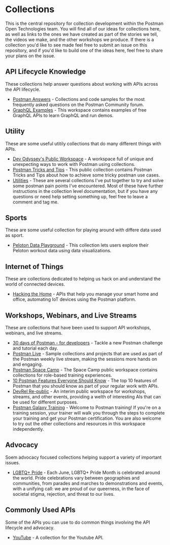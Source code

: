 # Collections
This is the central repository for collection development within the Postman Open Technologies team. You will find all of our ideas for collections here, as well as links to the ones we have created as part of the stories we tell, the videos we make, and the other workshops we produce. If there is a collection you'd like to see made feel free to submit an issue on this repository, and if you'd like to build one of the ideas here, feel free to share your plans on the issue.

## API Lifecycle Knowledge
These collections help answer questions about working with APIs across the API lifecycle.

- [Postman Answers](https://www.postman.com/postman/workspace/postman-answers/overview) - Collections and code samples for the most frequently asked questions on the Postman Community forum.
- [GraphQL Examples](https://www.postman.com/devrel/workspace/graphql-examples/overview) - This workspace contains examples of free GraphQL APIs to learn GraphQL and run demos.

## Utility
These are some useful utitily collections that do many different things with APIs.

- [Dev Odyssey's Public Workspace](https://www.postman.com/odevodyssey/workspace/dev-odyssey-s-public-workspace/overview) - A workspace full of unique and unexpecting ways to work with Postman using collections.
- [Postman Tricks and Tips](https://www.postman.com/praveendvd-public/workspace/postman-tricks-and-tips/overview) - This public collection contains Postman Tricks and Tips about how to achieve some tricky postman use cases.
- [Utilities](https://www.postman.com/carson-hunter-team/workspace/utilities/overview) - These are several collections I've put together to try and solve some postman pain points I've encountered. Most of these have further instructions in the collection level documentation, but if you have any questions or need help setting something up, feel free to leave a comment and tag me.

## Sports
These are some useful collection for playing around with differe data used as sport.

- [Peloton Data Playground](https://www.postman.com/carson-hunter-team/workspace/peloton/overview) - This collection lets users explore their Peloton workout data using data visualizations. 

## Internet of Things
These are collections dedicated to helping us hack on and understand the world of connected devices.

- [Hacking the Home](https://www.postman.com/devrel/workspace/hacking-the-home/overview) - APIs that help you manage your smart home and office, automating IoT devices using the Postman platform.

## Workshops, Webinars, and Live Streams
These are collections that have been used to support API workshops, webinars, and live streams.

- [30 days of Postman - for developers](https://www.postman.com/postman/workspace/30-days-of-postman-for-developers/overview) - Tackle a new Postman challenge and tutorial each day.
- [Postman Live](https://www.postman.com/postman/workspace/postman-live/overview) - Sample collections and projects that are used as part of the Postman weekly live stream, making the sessions more hands on and engaging.
- [Postman Space Camp](https://www.postman.com/postman/workspace/postman-space-camp/overview) - The Space Camp public workspace contains collections for role-based training experiences.
- [10 Postman Features Everyone Should Know](https://www.postman.com/devrel/workspace/10-postman-features-everyone-should-know/overview) - The top 10 features of Postman that you should know as part of your regular work with APIs.
- [DevRel Re-public](https://www.postman.com/devrel/workspace/devrel-re-public/overview) - An interim public workspace for workshops, streams, and other events, providing a welth of interesting AIs that can be used for different purposes.
- [Postman Galaxy Training](https://www.postman.com/postman/workspace/postman-galaxy-training/overview) - Welcome to Postman training! If you're on a training session, your trainer will walk you through the steps to complete your training and get your Postman certification. You are also welcome to try out the other collections and resources in this workspace independently.

## Advocacy
Soem advocacy focused collections helping support a variety of important issues.

- [LGBTQ+ Pride](https://www.postman.com/postman/workspace/lgbtq-pride/overview) - Each June, LGBTQ+ Pride Month is celebrated around the world. Pride celebrations vary between geographies and communities, from parades and marches to demonstrations and events, with a unifying call: we are proud of our queerness, in the face of societal stigma, rejection, and threat to our lives.

## Commonly Used APIs
Some of the APIs you can use to do common things involving the API lifecycle and advocacy.

- [YouTube](https://www.postman.com/api-evangelist/workspace/youtube/overview) - A collection for the Youtube API.
